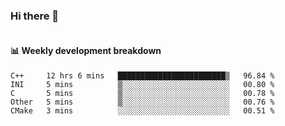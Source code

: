 ### Hi there 👋

<img  src="https://github-readme-stats.vercel.app/api?username=bokket&show_icons=true" alt="">

<img align="right" src="https://github-readme-stats.vercel.app/api/top-langs/?username=bokket" alt="">

#### :bar_chart: Weekly development breakdown


<!--START_SECTION:waka-->
```text
C++     12 hrs 6 mins   ████████████████████████▒   96.84 % 
INI     5 mins          ▒░░░░░░░░░░░░░░░░░░░░░░░░   00.80 % 
C       5 mins          ▒░░░░░░░░░░░░░░░░░░░░░░░░   00.78 % 
Other   5 mins          ▒░░░░░░░░░░░░░░░░░░░░░░░░   00.76 % 
CMake   3 mins          ░░░░░░░░░░░░░░░░░░░░░░░░░   00.51 % 
```
<!--END_SECTION:waka-->

<!--
**bokket/bokket** is a ✨ _special_ ✨ repository because its `README.md` (this file) appears on your GitHub profile.

Here are some ideas to get you started:

- 🔭 I’m currently working on ...
- 🌱 I’m currently learning ...
- 👯 I’m looking to collaborate on ...
- 🤔 I’m looking for help with ...
- 💬 Ask me about ...
- 📫 How to reach me: ...
- 😄 Pronouns: ...
- ⚡ Fun fact: ...
-->
